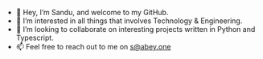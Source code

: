 - 👋 Hey, I’m Sandu, and welcome to my GitHub.
- 👀 I’m interested in all things that involves Technology & Engineering.
- 💞️ I’m looking to collaborate on interesting projects written in Python and Typescript.
- 📫 Feel free to reach out to me on s@abey.one

<!---
sanduabey/sanduabey is a ✨ special ✨ repository because its `README.md` (this file) appears on your GitHub profile.
You can click the Preview link to take a look at your changes.
--->
